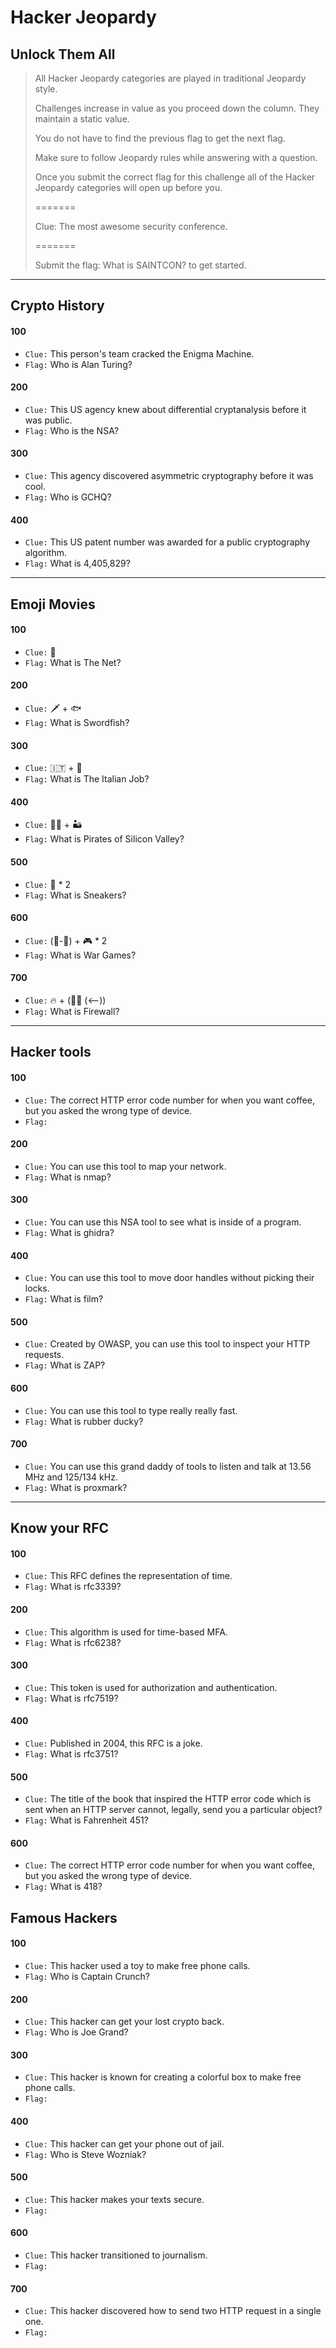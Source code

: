 # Hacker Jeopardy

## Unlock Them All


> All Hacker Jeopardy categories are played in traditional Jeopardy style.
>
>Challenges increase in value as you proceed down the column. They maintain a static value.
>
>You do not have to find the previous flag to get the next flag.
>
>Make sure to follow Jeopardy rules while answering with a question.
>
>Once you submit the correct flag for this challenge all of the Hacker Jeopardy categories will open up before you.
>
>=======
>
>Clue: The most awesome security conference.
>
>=======
>
>Submit the flag: What is SAINTCON? to get started.


---
## Crypto History

#### 100

- `Clue:` This person's team cracked the Enigma Machine.
- `Flag:` Who is Alan Turing?

#### 200

- `Clue:` This US agency knew about differential cryptanalysis before it was public.
- `Flag:` Who is the NSA?

#### 300

- `Clue:` This agency discovered asymmetric cryptography before it was cool.
- `Flag:` Who is GCHQ?

#### 400

- `Clue:` This US patent number was awarded for a public cryptography algorithm.
- `Flag:` What is 4,405,829?


---
## Emoji Movies

#### 100

- `Clue:` 🥅
- `Flag:` What is The Net?

#### 200

- `Clue:` 🗡 + 🐟
- `Flag:` What is Swordfish?

#### 300

- `Clue:` 🇮🇹 + 👷
- `Flag:` What is The Italian Job?

#### 400

- `Clue:` 🏴‍☠️ + 🏜
- `Flag:` What is Pirates of Silicon Valley?

#### 500

- `Clue:` 👟 * 2
- `Flag:` What is Sneakers?

#### 600

- `Clue:` (🍴-🥈) + 🎮 * 2
- `Flag:` What is War Games?

#### 700

- `Clue:` 🔥 + (👮‍♀️ (<--))
- `Flag:` What is Firewall?

---
## Hacker tools

#### 100

- `Clue:` The correct HTTP error code number for when you want coffee, but you asked the wrong type of device.
- `Flag:` 

#### 200

 - `Clue:` You can use this tool to map your network.
 - `Flag:` What is nmap?

#### 300

 - `Clue:` You can use this NSA tool to see what is inside of a program.
 - `Flag:` What is ghidra?

#### 400

 - `Clue:` You can use this tool to move door handles without picking their locks.
 - `Flag:` What is film?

#### 500

- `Clue:` Created by OWASP, you can use this tool to inspect your HTTP requests.
- `Flag:` What is ZAP?

#### 600

 - `Clue:` You can use this tool to type really really fast.
 - `Flag:` What is rubber ducky?

#### 700

 - `Clue:` You can use this grand daddy of tools to listen and talk at 13.56 MHz and 125/134 kHz.
 - `Flag:` What is proxmark?

---
## Know your RFC

#### 100

 - `Clue:` This RFC defines the representation of time.
 - `Flag:` What is rfc3339?

#### 200

 - `Clue:` This algorithm is used for time-based MFA.
 - `Flag:` What is rfc6238?

#### 300

 - `Clue:` This token is used for authorization and authentication.
 - `Flag:` What is rfc7519?

#### 400

 - `Clue:` Published in 2004, this RFC is a joke.
 - `Flag:` What is rfc3751?

#### 500

 - `Clue:` The title of the book that inspired the HTTP error code which is sent when an HTTP server cannot, legally, send you a particular object?
 - `Flag:` What is Fahrenheit 451?

#### 600

 - `Clue:` The correct HTTP error code number for when you want coffee, but you asked the wrong type of device.
 - `Flag:` What is 418?


## Famous Hackers

#### 100

 - `Clue:` This hacker used a toy to make free phone calls.
 - `Flag:` Who is Captain Crunch?

#### 200

 - `Clue:` This hacker can get your lost crypto back.
 - `Flag:` Who is Joe Grand?

#### 300

 - `Clue:` This hacker is known for creating a colorful box to make free phone calls.
 - `Flag:`

#### 400

 - `Clue:` This hacker can get your phone out of jail.
 - `Flag:` Who is Steve Wozniak?

#### 500

 - `Clue:` This hacker makes your texts secure.
 - `Flag:`

#### 600

 - `Clue:` This hacker transitioned to journalism.
 - `Flag:`

#### 700

 - `Clue:` This hacker discovered how to send two HTTP request in a single one.
 - `Flag:`